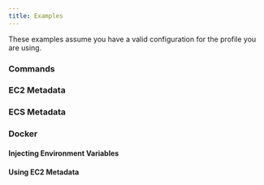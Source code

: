```yaml
---
title: Examples
---
```


These examples assume you have a valid configuration for the profile you are using.

### Commands

### EC2 Metadata

### ECS Metadata

### Docker

#### Injecting Environment Variables

#### Using EC2 Metadata